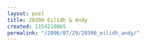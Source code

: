 ```yaml
---
layout: post
title: 20390 Eilidh & Andy
created: 1154210865
permalink: "/2006/07/29/20390_eilidh_andy/"
---
```


